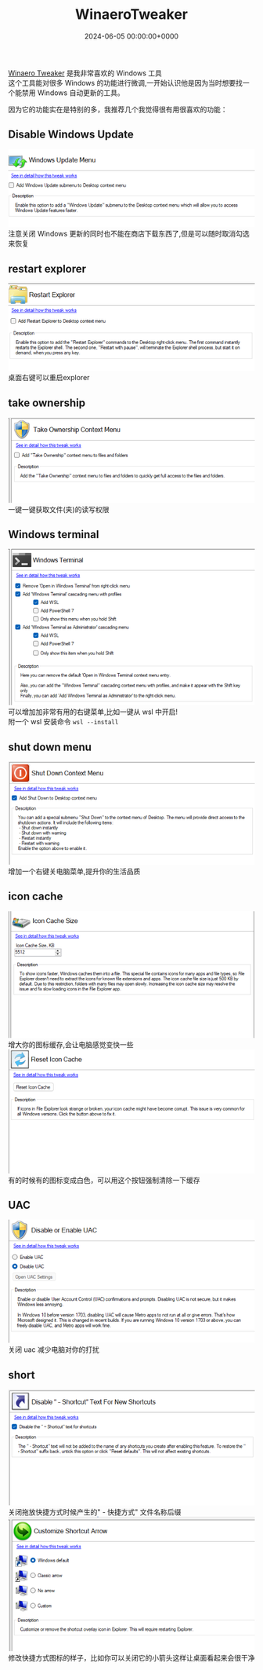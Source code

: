 ﻿---
title: WinaeroTweaker # 标题
slug: WinaeroTweaker # url(注释掉 和标题相同)
image: https://raw.githubusercontent.com/cornradio/imgs/main/20240605224437.png # 头图，注释掉，否则会有一个难看的呃加载不出来的图片
# description: xxxx # 描述小字(注释掉 不显示描述)

date: 2024-06-05 00:00:00+0000 # 日期时间，如果时间未到，post 不会显示(注释掉 不显示日期)
# weight: 1 # 权重越小，放到越前面   (注释掉 日期排序)

# tags: # 只能在侧面看到的标签,会显示在文章的底部
#     - TAG A
#     - TAG B
# categories: #会显示在 post 上面的分类
#     - themes
#     - syntax
---
<!-- [![Hits](https://hits.seeyoufarm.com/api/count/incr/badge.svg?url=https://b.kill9pid.top/p/WinaeroTweaker/&count_bg=%230C0E0A&title_bg=%23000000)](https://hits.seeyoufarm.com) -->

[Winaero Tweaker](https://winaero.com/download.php?view.1796) 是我非常喜欢的 Windows 工具  
这个工具能对很多 Windows 的功能进行微调,一开始认识他是因为当时想要找一个能禁用 Windows 自动更新的工具。

因为它的功能实在是特别的多，我推荐几个我觉得很有用很喜欢的功能：

## Disable Windows Update
![](https://raw.githubusercontent.com/cornradio/imgs/main/Clip_2024-06-05_22-33-13.png)
注意关闭 Windows 更新的同时也不能在商店下载东西了,但是可以随时取消勾选来恢复

## restart explorer 
![](https://raw.githubusercontent.com/cornradio/imgs/main/Clip_2024-06-05_22-21-43.png)
桌面右键可以重启explorer

## take ownership
![](https://raw.githubusercontent.com/cornradio/imgs/main/Clip_2024-06-05_22-23-22.png)
一键一键获取文件(夹)的读写权限

## Windows terminal
![](https://raw.githubusercontent.com/cornradio/imgs/main/Clip_2024-06-05_22-30-02.png)
可以增加加非常有用的右键菜单,比如一键从 wsl 中开启!  
附一个 wsl 安装命令
`wsl --install`

## shut down menu
![](https://raw.githubusercontent.com/cornradio/imgs/main/Clip_2024-06-05_22-32-00.png)
增加一个右键关电脑菜单,提升你的生活品质

## icon cache
![](https://raw.githubusercontent.com/cornradio/imgs/main/Clip_2024-06-05_22-35-47.png)
增大你的图标缓存,会让电脑感觉变快一些
![](https://raw.githubusercontent.com/cornradio/imgs/main/Clip_2024-06-05_22-42-00.png)
有的时候有的图标变成白色，可以用这个按钮强制清除一下缓存

## UAC
![](https://raw.githubusercontent.com/cornradio/imgs/main/Clip_2024-06-05_22-38-01.png)
关闭 uac 减少电脑对你的打扰

## short 
![](https://raw.githubusercontent.com/cornradio/imgs/main/Clip_2024-06-05_22-38-54.png)
关闭拖放快捷方式时候产生的" - 快捷方式" 文件名称后缀  
![](https://raw.githubusercontent.com/cornradio/imgs/main/Clip_2024-06-05_22-40-06.png)
修改快捷方式图标的样子，比如你可以关闭它的小箭头这样让桌面看起来会很干净
